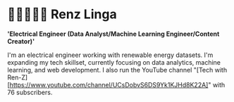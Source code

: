 # 👨‍💻👨🏻‍🔬 Renz Linga

**'Electrical Engineer (Data Analyst/Machine Learning Engineer/Content Creator)'**

I'm an electrical engineer working with renewable energy datasets. I'm expanding my tech skillset, currently focusing on data analytics, machine learning, and web development. I also run the YouTube channel "[Tech with Ren-Z][https://www.youtube.com/channel/UCsDobvS6DS9Yk1KJHd8K22A]" with 76 subscribers.

<!--
**techWithRenZ/techWithRenZ** is a ✨ _special_ ✨ repository because its `README.md` (this file) appears on your GitHub profile.

Here are some ideas to get you started:

- 🔭 I’m currently working on ...
- 🌱 I’m currently learning ...
- 👯 I’m looking to collaborate on ...
- 🤔 I’m looking for help with ...
- 💬 Ask me about ...
- 📫 How to reach me: ...
- 😄 Pronouns: ...
- ⚡ Fun fact: ...
-->
